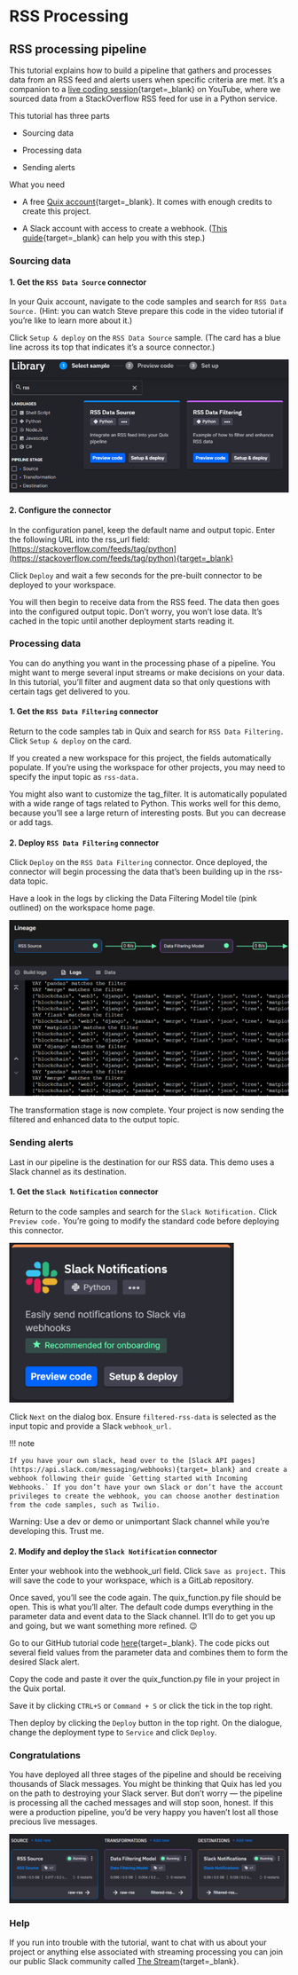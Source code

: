 # RSS Processing

## RSS processing pipeline

This tutorial explains how to build a pipeline that gathers and
processes data from an RSS feed and alerts users when specific criteria
are met. It’s a companion to a [live coding session](https://www.youtube.com/watch?v=X9swwr0Rjx4&t=1s){target=_blank}
on YouTube, where we sourced data from a StackOverflow RSS feed for use
in a Python service.

This tutorial has three parts

  - Sourcing data

  - Processing data

  - Sending alerts

What you need

  - A free [Quix account](https://quix.io/signup){target=_blank}. It
    comes with enough credits to create this project.

  - A Slack account with access to create a webhook. ([This guide](https://api.slack.com/messaging/webhooks){target=_blank} can help you with this step.)

### Sourcing data

#### 1. Get the `RSS Data Source` connector

In your Quix account, navigate to the code samples and search for `RSS Data
Source.` (Hint: you can watch Steve prepare this code in the video
tutorial if you’re like to learn more about it.)

Click `Setup & deploy` on the `RSS Data Source` sample. (The card
has a blue line across its top that indicates it’s a source connector.)

![RSSTutorial/image1.png](image1.png)

#### 2\. Configure the connector

In the configuration panel, keep the default name and output topic.
Enter the following URL into the rss_url field:
[https://stackoverflow.com/feeds/tag/python](https://stackoverflow.com/feeds/tag/python){target=_blank}

Click `Deploy` and wait a few seconds for the pre-built connector to be
deployed to your workspace.

You will then begin to receive data from the RSS feed. The data then
goes into the configured output topic. Don’t worry, you won’t lose data.
It’s cached in the topic until another deployment starts reading it.

### Processing data

You can do anything you want in the processing phase of a pipeline. You
might want to merge several input streams or make decisions on your
data. In this tutorial, you’ll filter and augment data so that only
questions with certain tags get delivered to you.

#### 1\. Get the `RSS Data Filtering` connector

Return to the code samples tab in Quix and search for `RSS Data Filtering.`
Click `Setup & deploy` on the card.

If you created a new workspace for this project, the fields
automatically populate. If you’re using the workspace for other
projects, you may need to specify the input topic as `rss-data.`

You might also want to customize the tag_filter. It is automatically
populated with a wide range of tags related to Python. This works well
for this demo, because you’ll see a large return of interesting posts.
But you can decrease or add tags.

#### 2\. Deploy `RSS Data Filtering` connector

Click `Deploy` on the `RSS Data Filtering` connector. Once deployed, the
connector will begin processing the data that’s been building up in the
rss-data topic.

Have a look in the logs by clicking the Data Filtering Model tile (pink
outlined) on the workspace home page.

![RSSTutorial/image2.png](image2.png)

The transformation stage is now complete. Your project is now sending
the filtered and enhanced data to the output topic.

### Sending alerts

Last in our pipeline is the destination for our RSS data. This demo uses
a Slack channel as its destination.

#### 1\. Get the `Slack Notification` connector

Return to the code samples and search for the `Slack Notification.`
Click `Preview code.` You’re going to modify the standard code before
deploying this connector.

![RSSTutorial/image3.png](image3.png)

Click `Next` on the dialog box. Ensure `filtered-rss-data` is selected
as the input topic and provide a Slack `webhook_url.`

!!! note

	If you have your own slack, head over to the [Slack API pages](https://api.slack.com/messaging/webhooks){target=_blank} and create a webhook following their guide `Getting started with Incoming Webhooks.` If you don’t have your own Slack or don’t have the account privileges to create the webhook, you can choose another destination from the code samples, such as Twilio.

Warning: Use a dev or demo or unimportant Slack channel while you’re
developing this. Trust me.

#### 2\. Modify and deploy the `Slack Notification` connector

Enter your webhook into the webhook_url field. Click `Save as project.`
This will save the code to your workspace, which is a GitLab repository.

Once saved, you’ll see the code again. The quix_function.py file should
be open. This is what you’ll alter. The default code dumps everything in
the parameter data and event data to the Slack channel. It’ll do to get
you up and going, but we want something more refined. 😉

Go to our GitHub tutorial code
[here](https://github.com/quixio/tutorial-code/blob/main/RSS/Slack-Notification-Destination/quix_function.py){target=_blank}.
The code picks out several field values from the parameter data and
combines them to form the desired Slack alert.

Copy the code and paste it over the quix_function.py file in your
project in the Quix portal.

Save it by clicking `CTRL+S` or `Command + S` or click the tick in the
top right.

Then deploy by clicking the `Deploy` button in the top right. On the
dialogue, change the deployment type to `Service` and click `Deploy`.

### Congratulations

You have deployed all three stages of the pipeline and should be
receiving thousands of Slack messages. You might be thinking that Quix
has led you on the path to destroying your Slack server. But don’t worry
— the pipeline is processing all the cached messages and will stop soon,
honest. If this were a production pipeline, you’d be very happy you
haven’t lost all those precious live messages.

![RSSTutorial/image4.png](image4.png)

### Help

If you run into trouble with the tutorial, want to chat with us about
your project or anything else associated with streaming processing you
can join our public Slack community called [The Stream](https://quix.io/slack-invite){target=_blank}.
